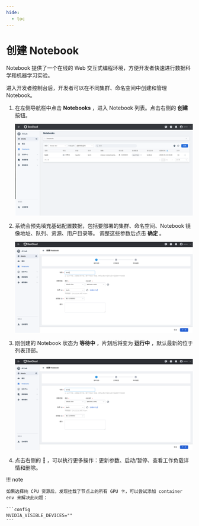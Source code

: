 ```yaml
---
hide:
  - toc
---
```


# 创建 Notebook

Notebook 提供了一个在线的 Web 交互式编程环境，方便开发者快速进行数据科学和机器学习实验。

进入开发者控制台后，开发者可以在不同集群、命名空间中创建和管理 Notebook。

1. 在左侧导航栏中点击 **Notebooks** ，进入 Notebook 列表。点击右侧的 **创建** 按钮。

    ![点击创建](../../images/notebook01.png)

1. 系统会预先填充基础配置数据，包括要部署的集群、命名空间、Notebook 镜像地址、队列、资源、用户目录等。
   调整这些参数后点击 **确定** 。

    ![填写参数](../../images/notebook02.png)

1. 刚创建的 Notebook 状态为 **等待中** ，片刻后将变为 **运行中** ，默认最新的位于列表顶部。

    ![创建成功](../../images/notebook02.png)

1. 点击右侧的 **┇** ，可以执行更多操作：更新参数、启动/暂停、查看工作负载详情和删除。

!!! note

    如果选择纯 CPU 资源后，发现挂载了节点上的所有 GPU 卡，可以尝试添加 container env 来解决此问题：

    ```config
    NVIDIA_VISIBLE_DEVICES=""
    ```
